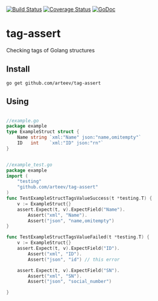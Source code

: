 
[![Build Status](https://travis-ci.org/arteev/tag-assert.svg?branch=master)](https://travis-ci.org/arteev/tag-assert)
[![Coverage Status](https://coveralls.io/repos/arteev/tag-assert/badge.svg?branch=master&service=github)](https://coveralls.io/github/arteev/tag-assert?branch=master)
[![GoDoc](https://godoc.org/github.com/arteev/tag-assert?status.png)](https://godoc.org/github.com/arteev/go-assert)

# tag-assert

Checking tags of Golang structures

## Install

``` 
go get github.com/arteev/tag-assert
```

## Using

```go

//example.go
package example
type ExampleStruct struct {
	Name string `xml:"Name" json:"name,omitempty"`
	ID   int    `xml:"ID" json:"rn"`
}


//example_test.go
package example
import (
	"testing"
	"github.com/arteev/tag-assert"
)
func TestExampleStructTagsValueSuccess(t *testing.T) {
	v := ExampleStruct{}
	assert.Expect(t, v).ExpectField("Name").
		Assert("xml", "Name").
		Assert("json", "name,omitempty")
}

func TestExampleStructTagsValueFailed(t *testing.T) {
	v := ExampleStruct{}
	assert.Expect(t, v).ExpectField("ID").
		Assert("xml", "ID").
		Assert("json", "id") // this error

	assert.Expect(t, v).ExpectField("SN").
		Assert("xml", "SN").
		Assert("json", "social_number")

}

```